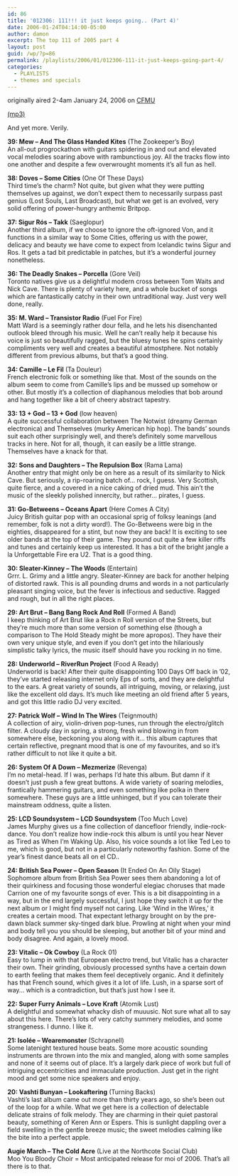 ```yaml
---
id: 86
title: '012306: 111!!! it just keeps going.. (Part 4)'
date: 2006-01-24T04:14:00-05:00
author: damon
excerpt: The top 111 of 2005 part 4
layout: post
guid: /wp/?p=86
permalink: /playlists/2006/01/012306-111-it-just-keeps-going-part-4/
categories:
  - PLAYLISTS
  - themes and specials
---
```

originally aired 2-4am January 24, 2006 on [CFMU](http://cfmu.mcmaster.ca)

[(mp3)](https://storage.cloud.google.com/radioslipstream/radio/slipstream012306.mp3)

And yet more. Verily.

**39: Mew – And The Glass Handed Kites** (The Zookeeper’s Boy)  
An all-out progrockathon with guitars spidering in and out and elevated vocal melodies soaring above with rambunctious joy. All the tracks flow into one another and despite a few overwrought moments it’s all fun as hell.

**38: Doves – Some Cities** (One Of These Days)  
Third time’s the charm? Not quite, but given what they were putting themselves up against, we don’t expect them to necessarily surpass past genius (Lost Souls, Last Broadcast), but what we get is an evolved, very solid offering of power-hungry anthemic Britpop.

**37: Sigur Rós – Takk** (Saeglopur)  
Another third album, if we choose to ignore the oft-ignored Von, and it functions in a similar way to Some Cities, offering us with the power, delicacy and beauty we have come to expect from Icelandic twins Sigur and Ros. It gets a tad bit predictable in patches, but it’s a wonderful journey nonetheless.

**36: The Deadly Snakes – Porcella** (Gore Veil)  
Toronto natives give us a delightful modern cross between Tom Waits and Nick Cave. There is plenty of variety here, and a whole bucket of songs which are fantastically catchy in their own untraditional way. Just very well done, really.

**35: M. Ward – Transistor Radio** (Fuel For Fire)  
Matt Ward is a seemingly rather dour fella, and he lets his disenchanted outlook bleed through his music. Well he can’t really help it because his voice is just so beautifully ragged, but the bluesy tunes he spins certainly compliments very well and creates a beautiful atmostphere. Not notably different from previous albums, but that’s a good thing.

**34: Camille – Le Fil** (Ta Douleur)  
French electronic folk or something like that. Most of the sounds on the album seem to come from Camille’s lips and be mussed up somehow or other. But mostly it’s a collection of diaphanous melodies that bob around and hang together like a bit of cheery abstract tapestry.

**33: 13 + God – 13 + God** (low heaven)  
A quite successful collaboration between The Notwist (dreamy German electronica) and Themselves (murky American hip hop). The bands’ sounds suit each other surprisingly well, and there’s definitely some marvellous tracks in here. Not for all, though, it can easily be a little strange. Themselves have a knack for that.

**32: Sons and Daughters – The Repulsion Box** (Rama Lama)  
Another entry that might only be on here as a result of its similarity to Nick Cave. But seriously, a rip-roaring batch of… rock, I guess. Very Scottish, quite fierce, and a covered in a nice caking of dried mud. This ain’t the music of the sleekly polished innercity, but rather… pirates, I guess.

**31: Go-Betweens – Oceans Apart** (Here Comes A City)  
Juicy British guitar pop with an occasional sprig of folksy leanings (and remember, folk is not a dirty word!). The Go-Betweens were big in the eighties, disappeared for a stint, but now they are back! It is exciting to see older bands at the top of their game. They pound out quite a few killer riffs and tunes and certainly keep us interested. It has a bit of the bright jangle a la Unforgettable Fire era U2. That is a good thing.

**30: Sleater-Kinney – The Woods** (Entertain)  
Grrr. L. Grimy and a little angry. Sleater-Kinney are back for another helping of distorted rawk. This is all pounding drums and words in a not particularly pleasant singing voice, but the fever is infectious and seductive. Ragged and rough, but in all the right places.

**29: Art Brut – Bang Bang Rock And Roll** (Formed A Band)  
I keep thinking of Art Brut like a Rock n Roll version of the Streets, but they’re much more than some version of something else (though a comparison to The Hold Steady might be more apropos). They have their own very unique style, and even if you don’t get into the hilariously simplistic talky lyrics, the music itself should have you rocking in no time.

**28: Underworld – RiverRun Project** (Food A Ready)  
Underworld is back! After their quite disappointing 100 Days Off back in ’02, they’ve started releasing internet only Eps of sorts, and they are delightful to the ears. A great variety of sounds, all intriguing, moving, or relaxing, just like the excellent old days. It’s much like meeting an old friend after 5 years, and got this little radio DJ very excited.

**27: Patrick Wolf – Wind In The Wires** (Teignmouth)  
A collection of airy, violin-driven pop-tunes, run through the electro/glitch filter. A cloudy day in spring, a strong, fresh wind blowing in from somewhere else, beckoning you along with it… this album captures that certain reflective, pregnant mood that is one of my favourites, and so it’s rather difficult to not like it quite a bit.

**26: System Of A Down – Mezmerize** (Revenga)  
I’m no metal-head. If I was, perhaps I’d hate this album. But damn if it doesn’t just push a few great buttons. A wide variety of soaring melodies, frantically hammering guitars, and even something like polka in there somewhere. These guys are a little unhinged, but if you can tolerate their mainstream oddness, quite a listen.

**25: LCD Soundsystem – LCD Soundsystem** (Too Much Love)  
James Murphy gives us a fine collection of dancefloor friendly, indie-rock-dance. You don’t realize how indie-rock this album is until you hear Never as Tired as When I’m Waking Up. Also, his voice sounds a lot like Ted Leo to me, which is good, but not in a particularly noteworthy fashion. Some of the year’s finest dance beats all on el CD..

**24: British Sea Power – Open Season** (It Ended On An Oily Stage)  
Sophomore album from British Sea Power sees them abandoning a lot of their quirkiness and focusing those wonderful elegiac choruses that made Carrion one of my favourite songs of ever. This is a bit disappointing in a way, but in the end largely successful, I just hope they switch it up for the next album or I might find myself not caring. Like ‘Wind in the Wires,’ it creates a certain mood. That expectant lethargy brought on by the pre-dawn black summer sky-tinged dark blue. Prowling at night when your mind and body tell you you should be sleeping, but another bit of your mind and body disagree. And again, a lovely mood.

**23: Vitalic – Ok Cowboy** (La Rock 01)  
Easy to lump in with that European electro trend, but Vitalic has a character their own. Their grinding, obviously processed synths have a certain down to earth feeling that makes them feel deceptively organic. And it definitely has that French sound, which gives it a lot of life. Lush, in a sparse sort of way… which is a contradiction, but that’s just how I see it.

**22: Super Furry Animals – Love Kraft** (Atomik Lust)  
A delightful and somewhat whacky dish of muuusic. Not sure what all to say about this here. There’s lots of very catchy summery melodies, and some strangeness. I dunno. I like it.

**21: Isolée – Wearemonster** (Schrapnell)  
Some latenight textured house beats. Some more acoustic sounding instruments are thrown into the mix and mangled, along with some samples and none of it seems out of place. It’s a largely dark piece of work but full of intriguing eccentricities and immaculate production. Just get in the right mood and get some nice speakers and enjoy.

**20: Vashti Bunyan – Lookaftering** (Turning Backs)  
Vashti’s last album came out more than thirty years ago, so she’s been out of the loop for a while. What we get here is a collection of delectable delicate strains of folk melody. They are charming in their quiet pastoral beauty, something of Keren Ann or Espers. This is sunlight dappling over a field swelling in the gentle breeze music; the sweet melodies calming like the bite into a perfect apple.

**Augie March – The Cold Acre** (Live at the Northcote Social Club)  
Moo You Bloody Choir = Most anticipated release for moi of 2006. That’s all there is to that.